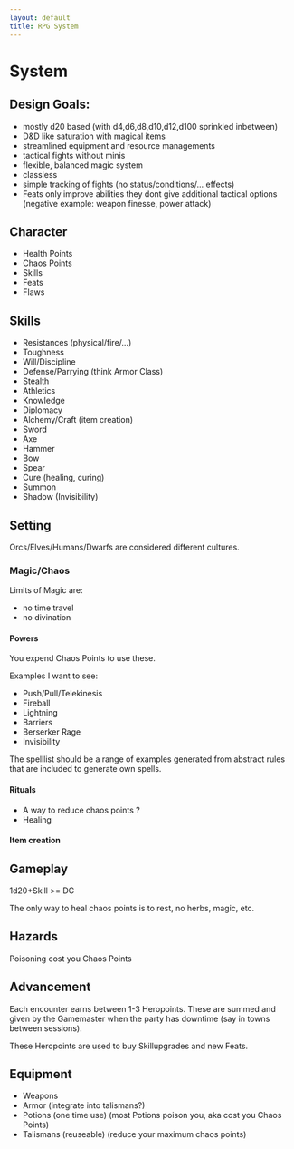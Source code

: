 ```yaml
---
layout: default
title: RPG System
---
```


# System

## Design Goals:

* mostly d20 based (with d4,d6,d8,d10,d12,d100 sprinkled inbetween)
* D&D like saturation with magical items
* streamlined equipment and resource managements
* tactical fights without minis
* flexible, balanced magic system
* classless
* simple tracking of fights (no status/conditions/... effects)
* Feats only improve abilities they dont give additional tactical options (negative example: weapon finesse, power attack)

## Character

* Health Points
* Chaos Points
* Skills
* Feats
* Flaws

## Skills

* Resistances (physical/fire/...)
* Toughness
* Will/Discipline
* Defense/Parrying (think Armor Class)
* Stealth
* Athletics
* Knowledge
* Diplomacy
* Alchemy/Craft (item creation)
* Sword
* Axe
* Hammer
* Bow
* Spear
* Cure (healing, curing)
* Summon
* Shadow (Invisibility)

## Setting

Orcs/Elves/Humans/Dwarfs are considered different cultures.

### Magic/Chaos

Limits of Magic are:

* no time travel
* no divination

#### Powers

You expend Chaos Points to use these.

Examples I want to see:

* Push/Pull/Telekinesis
* Fireball
* Lightning
* Barriers
* Berserker Rage
* Invisibility

The spelllist should be a range of examples generated from abstract rules that are included
to generate own spells.

#### Rituals

* A way to reduce chaos points ?
* Healing

#### Item creation

## Gameplay

1d20+Skill >= DC

The only way to heal chaos points is to rest, no herbs, magic, etc.

## Hazards

Poisoning cost you Chaos Points

## Advancement

Each encounter earns between 1-3 Heropoints. These are summed and
given by the Gamemaster when the party has downtime (say in towns
between sessions).

These Heropoints are used to buy Skillupgrades and new Feats.

## Equipment

* Weapons
* Armor (integrate into talismans?)
* Potions (one time use) (most Potions poison you, aka cost you Chaos Points)
* Talismans (reuseable) (reduce your maximum chaos points)
